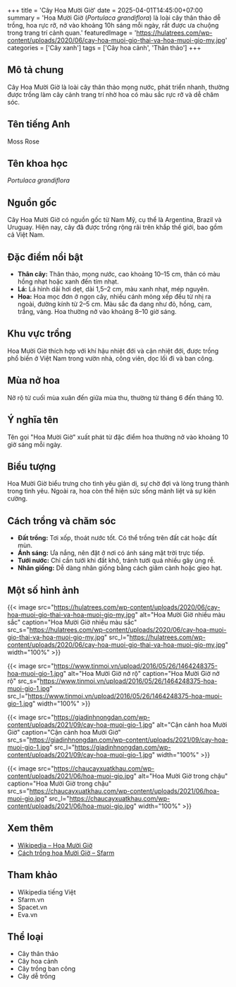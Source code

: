 +++
title = 'Cây Hoa Mười Giờ'
date = 2025-04-01T14:45:00+07:00
summary = 'Hoa Mười Giờ (*Portulaca grandiflora*) là loài cây thân thảo dễ trồng, hoa rực rỡ, nở vào khoảng 10h sáng mỗi ngày, rất được ưa chuộng trong trang trí cảnh quan.'
featuredImage = 'https://hulatrees.com/wp-content/uploads/2020/06/cay-hoa-muoi-gio-thai-va-hoa-muoi-gio-my.jpg'
categories = ['Cây xanh']
tags = ['Cây hoa cảnh', 'Thân thảo']
+++

## Mô tả chung

Cây Hoa Mười Giờ là loài cây thân thảo mọng nước, phát triển nhanh, thường được trồng làm cây cảnh trang trí nhờ hoa có màu sắc rực rỡ và dễ chăm sóc.

## Tên tiếng Anh

Moss Rose

## Tên khoa học

*Portulaca grandiflora*

## Nguồn gốc

Cây Hoa Mười Giờ có nguồn gốc từ Nam Mỹ, cụ thể là Argentina, Brazil và Uruguay. Hiện nay, cây đã được trồng rộng rãi trên khắp thế giới, bao gồm cả Việt Nam.

## Đặc điểm nổi bật

- **Thân cây:** Thân thảo, mọng nước, cao khoảng 10–15 cm, thân có màu hồng nhạt hoặc xanh đến tím nhạt.
- **Lá:** Lá hình dải hơi dẹt, dài 1,5–2 cm, màu xanh nhạt, mép nguyên.
- **Hoa:** Hoa mọc đơn ở ngọn cây, nhiều cánh mỏng xếp đều từ nhị ra ngoài, đường kính từ 2–5 cm. Màu sắc đa dạng như đỏ, hồng, cam, trắng, vàng. Hoa thường nở vào khoảng 8–10 giờ sáng.

## Khu vực trồng

Hoa Mười Giờ thích hợp với khí hậu nhiệt đới và cận nhiệt đới, được trồng phổ biến ở Việt Nam trong vườn nhà, công viên, dọc lối đi và ban công.

## Mùa nở hoa

Nở rộ từ cuối mùa xuân đến giữa mùa thu, thường từ tháng 6 đến tháng 10.

## Ý nghĩa tên

Tên gọi "Hoa Mười Giờ" xuất phát từ đặc điểm hoa thường nở vào khoảng 10 giờ sáng mỗi ngày.

## Biểu tượng

Hoa Mười Giờ biểu trưng cho tình yêu giản dị, sự chờ đợi và lòng trung thành trong tình yêu. Ngoài ra, hoa còn thể hiện sức sống mãnh liệt và sự kiên cường.

## Cách trồng và chăm sóc

- **Đất trồng:** Tơi xốp, thoát nước tốt. Có thể trồng trên đất cát hoặc đất mùn.
- **Ánh sáng:** Ưa nắng, nên đặt ở nơi có ánh sáng mặt trời trực tiếp.
- **Tưới nước:** Chỉ cần tưới khi đất khô, tránh tưới quá nhiều gây úng rễ.
- **Nhân giống:** Dễ dàng nhân giống bằng cách giâm cành hoặc gieo hạt.

## Một số hình ảnh

{{< image src="https://hulatrees.com/wp-content/uploads/2020/06/cay-hoa-muoi-gio-thai-va-hoa-muoi-gio-my.jpg"
           alt="Hoa Mười Giờ nhiều màu sắc"
           caption="Hoa Mười Giờ nhiều màu sắc"
           src_s="https://hulatrees.com/wp-content/uploads/2020/06/cay-hoa-muoi-gio-thai-va-hoa-muoi-gio-my.jpg"
           src_l="https://hulatrees.com/wp-content/uploads/2020/06/cay-hoa-muoi-gio-thai-va-hoa-muoi-gio-my.jpg"
           width="100%" >}}

{{< image src="https://www.tinmoi.vn/upload/2016/05/26/1464248375-hoa-muoi-gio-1.jpg"
           alt="Hoa Mười Giờ nở rộ"
           caption="Hoa Mười Giờ nở rộ"
           src_s="https://www.tinmoi.vn/upload/2016/05/26/1464248375-hoa-muoi-gio-1.jpg"
           src_l="https://www.tinmoi.vn/upload/2016/05/26/1464248375-hoa-muoi-gio-1.jpg"
           width="100%" >}}

{{< image src="https://giadinhnongdan.com/wp-content/uploads/2021/09/cay-hoa-muoi-gio-1.jpg"
           alt="Cận cảnh hoa Mười Giờ"
           caption="Cận cảnh hoa Mười Giờ"
           src_s="https://giadinhnongdan.com/wp-content/uploads/2021/09/cay-hoa-muoi-gio-1.jpg"
           src_l="https://giadinhnongdan.com/wp-content/uploads/2021/09/cay-hoa-muoi-gio-1.jpg"
           width="100%" >}}

{{< image src="https://chaucayxuatkhau.com/wp-content/uploads/2021/06/hoa-muoi-gio.jpg"
           alt="Hoa Mười Giờ trong chậu"
           caption="Hoa Mười Giờ trong chậu"
           src_s="https://chaucayxuatkhau.com/wp-content/uploads/2021/06/hoa-muoi-gio.jpg"
           src_l="https://chaucayxuatkhau.com/wp-content/uploads/2021/06/hoa-muoi-gio.jpg"
           width="100%" >}}

## Xem thêm

- [Wikipedia – Hoa Mười Giờ](https://vi.wikipedia.org/wiki/Hoa_mười_giờ)
- [Cách trồng hoa Mười Giờ – Sfarm](https://sfarm.vn/cach-trong-hoa-muoi-gio/)

## Tham khảo

- Wikipedia tiếng Việt
- Sfarm.vn
- Spacet.vn
- Eva.vn

## Thể loại

- Cây thân thảo
- Cây hoa cảnh
- Cây trồng ban công
- Cây dễ trồng

